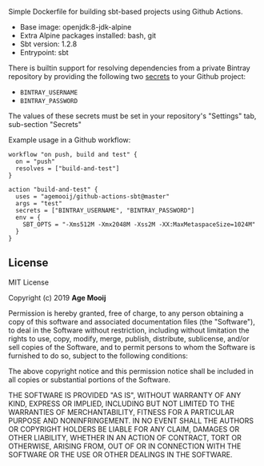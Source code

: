 Simple Dockerfile for building sbt-based projects using Github Actions.

- Base image: openjdk:8-jdk-alpine
- Extra Alpine packages installed: bash, git
- Sbt version: 1.2.8
- Entrypoint: sbt

There is builtin support for resolving dependencies from a private Bintray repository by providing the following two [secrets](https://developer.github.com/actions/creating-workflows/storing-secrets/) to your Github project:

- `BINTRAY_USERNAME`
- `BINTRAY_PASSWORD`

The values of these secrets must be set in your repository's "Settings" tab, sub-section "Secrets"

Example usage in a Github workflow:

```
workflow "on push, build and test" {
  on = "push"
  resolves = ["build-and-test"]
}

action "build-and-test" {
  uses = "agemooij/github-actions-sbt@master"
  args = "test"
  secrets = ["BINTRAY_USERNAME", "BINTRAY_PASSWORD"]
  env = {
    SBT_OPTS = "-Xms512M -Xmx2048M -Xss2M -XX:MaxMetaspaceSize=1024M"
  }
}
```

## License

MIT License

Copyright (c) 2019 **Age Mooij**

Permission is hereby granted, free of charge, to any person obtaining a copy
of this software and associated documentation files (the "Software"), to deal
in the Software without restriction, including without limitation the rights
to use, copy, modify, merge, publish, distribute, sublicense, and/or sell
copies of the Software, and to permit persons to whom the Software is
furnished to do so, subject to the following conditions:

The above copyright notice and this permission notice shall be included in all
copies or substantial portions of the Software.

THE SOFTWARE IS PROVIDED "AS IS", WITHOUT WARRANTY OF ANY KIND, EXPRESS OR
IMPLIED, INCLUDING BUT NOT LIMITED TO THE WARRANTIES OF MERCHANTABILITY,
FITNESS FOR A PARTICULAR PURPOSE AND NONINFRINGEMENT. IN NO EVENT SHALL THE
AUTHORS OR COPYRIGHT HOLDERS BE LIABLE FOR ANY CLAIM, DAMAGES OR OTHER
LIABILITY, WHETHER IN AN ACTION OF CONTRACT, TORT OR OTHERWISE, ARISING FROM,
OUT OF OR IN CONNECTION WITH THE SOFTWARE OR THE USE OR OTHER DEALINGS IN THE
SOFTWARE.
